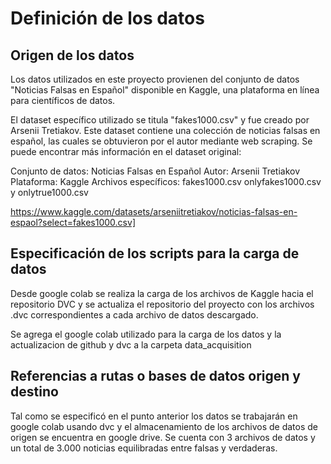 # Definición de los datos

## Origen de los datos

Los datos utilizados en este proyecto provienen del conjunto de datos "Noticias Falsas en Español" disponible en Kaggle, una plataforma en línea para científicos de datos. 

El dataset específico utilizado se titula "fakes1000.csv" y fue creado por Arsenii Tretiakov. Este dataset contiene una colección de noticias falsas en español, las cuales se obtuvieron por el autor mediante web scraping. Se puede encontrar más información en el dataset original:

Conjunto de datos: Noticias Falsas en Español Autor: Arsenii Tretiakov Plataforma: Kaggle Archivos específicos: fakes1000.csv onlyfakes1000.csv y onlytrue1000.csv  

https://www.kaggle.com/datasets/arseniitretiakov/noticias-falsas-en-espaol?select=fakes1000.csv] 

## Especificación de los scripts para la carga de datos

Desde google colab se realiza la carga de los archivos de Kaggle hacia el repositorio DVC y se actualiza el repositorio del proyecto con los archivos .dvc correspondientes a cada archivo de datos descargado.

Se agrega el google colab utilizado para la carga de los datos y la actualizacion de github y dvc a la carpeta data_acquisition  

## Referencias a rutas o bases de datos origen y destino

Tal como se especificó en el punto anterior los datos se trabajarán en google colab usando dvc y el almacenamiento de los archivos de datos de origen se encuentra en google drive.
Se cuenta con 3 archivos de datos y un total de 3.000 noticias equilibradas entre falsas y verdaderas.
